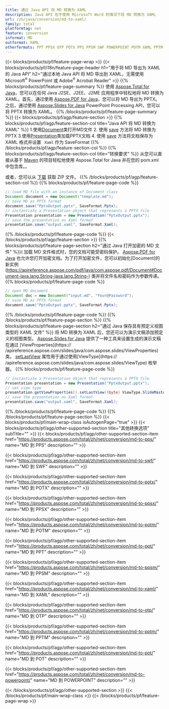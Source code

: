 ```yaml
---
title: 通过 Java API 将 MD 转换为 XAML
description: Java API 在不使用 Microsoft Word 的情况下将 MD 转换为 XAML
url: /zh/java/conversion/md-to-xaml/
family: total
platformtag: net
feature: conversion
informat: MD
outformat: XAML
otherformats: PPT PPSX OTP POTX PPS PPSM SWF POWERPOINT POTM XAML PPTM POT
---
```

{{< blocks/products/pf/feature-page-wrap >}}
{{< blocks/products/pf/i18n/feature-page-header h1="用于将 MD 导出为 XAML 的 Java API" h2="通过本地 Java API 将 MD 导出到 XAML，无需使用 Microsoft<sup>&reg;</sup> PowerPoint 或 Adobe<sup>&reg;</sup> Acrobat Reader" >}}
{{% blocks/products/pf/feature-page-summary %}}
使用 [Aspose.Total for Java](https://products.aspose.com/total/java/)，您可以在任何 Java J2SE、J2EE、J2ME 应用程序中轻松地将 MD 转换为 XAML。首先，通过使用 [Aspose.PDF for Java](https://products.aspose.com/pdf/java/)，您可以将 MD 导出为 PPTX。之后，通过使用 [Aspose.Slides for Java](https://products.aspose.com/slides/java/) PowerPoint Processing API，您可以将 PPTX 转换为 XAML。
{{% /blocks/products/pf/feature-page-summary  %}}
{{< blocks/products/pf/agp/feature-section >}}
{{% blocks/products/pf/agp/feature-section-col title="Java API 将 MD 转换为 XAML" %}}
1.使用[Document](https://apireference.aspose.com/pdf/java/com.aspose.pdf/Document)类打开MD文件
2. 使用 [save](https://apireference.aspose.com/pdf/java/com.aspose.pdf/Document#save-java.lang.String-int-) 方法将 MD 转换为 PPTX
3.使用[Presentation](https://apireference.aspose.com/slides/java/com.aspose.slides/Presentation)类加载PPTX文档
4. 使用 [save](https://apireference.aspose.com/slides/java/com.aspose.slides/Presentation#save-java.lang.String-int-) 方法将文档保存为 XAML 格式并设置 ` Xaml` 作为 SaveFormat
{{% /blocks/products/pf/agp/feature-section-col %}}
{{% blocks/products/pf/agp/feature-section-col title="转换要求" %}}
从您可以直接从基于 [Maven](https://repository.aspose.com/webapp/#/artifacts/browse/tree/General/repo/com/aspose/aspose-total) 的项目轻松地使用 Aspose.Total for Java 并在您的 pom.xml 中包含库。。

或者，您可以从 [下载](https://downloads.aspose.com/total/java) 获取 ZIP 文件。
{{% /blocks/products/pf/agp/feature-section-col %}}
{{% blocks/products/pf/feature-page-code %}}

```java
// load MD file with an instance of Document class
Document document = new Document("template.md");
// save MD as PPTX format 
document.save("PptxOutput.pptx", SaveFormat.Pptx); 
// instantiate a Presentation object that represents a PPTX file
Presentation presentation = new Presentation("PptxOutput.pptx");
// save the presentation as Xaml format
presentation.save("output.xaml", SaveFormat.Xaml);   
```

{{% /blocks/products/pf/feature-page-code %}}
{{< /blocks/products/pf/agp/feature-section >}}
{{% blocks/products/pf/feature-page-section  h2="通过 Java 打开加密的 MD 文件" %}}(
加载 MD 文件格式时，您的文档可能受密码保护。 [Aspose.PDF for Java](https://products.aspose.com/pdf/java/) 也允许您打开加密文档。为了打开加密文件，您可以初始化[Document]的新实例(https://apireference.aspose.com/pdf/java/com.aspose.pdf/Document#Document-java.lang.String-java.lang.String-) 类并将文件名和密码作为参数传递。  
{{% blocks/products/pf/feature-page-code %}}

```java
// open MD document
Document doc = new Document("input.md", "Your@Password");
// save MD as PPTX format 
document.save("PptxOutput.pptx", SaveFormat.Pptx); 

```

{{% /blocks/products/pf/feature-page-code  %}}
{{% /blocks/products/pf/feature-page-section %}}
{{% blocks/products/pf/feature-page-section  h2="通过 Java 保存具有预定义视图类型的 XAML 文件" %}}
将 MD 转换为 XAML 后，您还可以为演示文稿添加预定义的视图类型。 [Aspose.Slides for Java](https://products.aspose.com/slides/java/) 提供了一种工具来设置生成的演示文稿在通过 [ViewProperties](https:// /apireference.aspose.com/slides/java/com.aspose.slides/ViewProperties) 类。 [setLastView](https://apireference.aspose.com/slides/java/com.aspose.slides/ViewProperties#setLastView-int-) 属性用于通过使用[ViewType](https:// /apireference.aspose.com/slides/java/com.aspose.slides/ViewType) 枚举器。 
{{% blocks/products/pf/feature-page-code %}}

```java
// instantiate a Presentation object that represents a PPTX file
Presentation presentation = new Presentation("PptxOutput.pptx");
// set view type
presentation.getViewProperties().setLastView((byte) ViewType.SlideMasterView);
// save the presentation as Xaml format
presentation.save("output.xaml", SaveFormat.Xaml);    
```

{{% /blocks/products/pf/feature-page-code  %}}
{{% /blocks/products/pf/feature-page-section %}}
{{< blocks/products/pf/main-wrap-class isAutogenPage="true" >}}
{{< blocks/products/pf/agp/other-supported-section title="其他转换选项" subTitle="" >}}
{{< blocks/products/pf/agp/other-supported-section-item href="https://products.aspose.com/total/zh/net/conversion/md-to-pps/" name="MD 到 PPS" description="" >}}

{{< blocks/products/pf/agp/other-supported-section-item href="https://products.aspose.com/total/zh/net/conversion/md-to-swf/" name="MD 到 SWF" description="" >}}

{{< blocks/products/pf/agp/other-supported-section-item href="https://products.aspose.com/total/zh/net/conversion/md-to-potx/" name="MD 到 POTX" description="" >}}

{{< blocks/products/pf/agp/other-supported-section-item href="https://products.aspose.com/total/zh/net/conversion/md-to-ppsx/" name="MD 到 PPSX" description="" >}}

{{< blocks/products/pf/agp/other-supported-section-item href="https://products.aspose.com/total/zh/net/conversion/md-to-potm/" name="MD 到 POTM" description="" >}}

{{< blocks/products/pf/agp/other-supported-section-item href="https://products.aspose.com/total/zh/net/conversion/md-to-ppt/" name="MD 到 PPT" description="" >}}

{{< blocks/products/pf/agp/other-supported-section-item href="https://products.aspose.com/total/zh/net/conversion/md-to-ppsm/" name="MD 到 PPSM" description="" >}}

{{< blocks/products/pf/agp/other-supported-section-item href="https://products.aspose.com/total/zh/net/conversion/md-to-xaml/" name="MD 到 XAML" description="" >}}

{{< blocks/products/pf/agp/other-supported-section-item href="https://products.aspose.com/total/zh/net/conversion/md-to-otp/" name="MD 到 OTP" description="" >}}

{{< blocks/products/pf/agp/other-supported-section-item href="https://products.aspose.com/total/zh/net/conversion/md-to-pptm/" name="MD 到 PPTM" description="" >}}

{{< blocks/products/pf/agp/other-supported-section-item href="https://products.aspose.com/total/zh/net/conversion/md-to-pot/" name="MD 到 POT" description="" >}}

{{< blocks/products/pf/agp/other-supported-section-item href="https://products.aspose.com/total/zh/net/conversion/md-to-powerpoint/" name="MD 到 POWERPOINT" description="" >}}


{{< /blocks/products/pf/agp/other-supported-section >}}
{{< /blocks/products/pf/main-wrap-class >}}
{{< /blocks/products/pf/feature-page-wrap >}}